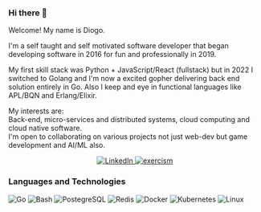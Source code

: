###  Hi there 👋

<p> Welcome! My name is Diogo.</p>
<p> 
I'm a self taught and self motivated software developer that began developing software in 2016 for fun and professionally in 2019.
</p>
<p>
My first skill stack was Python + JavaScript/React (fullstack) but in 2022 I switched to Golang and I'm now a excited gopher delivering back end solution entirely in Go. Also I keep and eye in functional languages like APL/BQN and Erlang/Elixir.
</p>

<p>
My interests are: <br>
Back-end, micro-services and distributed systems, cloud computing and cloud native software. <br>
I'm open to collaborating on various projects not just web-dev but game development and AI/ML also.
</p>
<p align="center">
	<a href="https://www.linkedin.com/in/diogo-a-939354221">
	        <img src="https://img.shields.io/badge/LinkedIn-blue?style=flat-square&logo=linkedin" alt="LinkedIn">
	</a>
	<a href="https://exercism.org/profiles/UserAtUser">
	        <img src="https://img.shields.io/badge/exercism-blue?style=flat-square&logo=exercism&logoColor=white" alt="exercism">
	</a>
</p>

### Languages and Technologies
![Go](https://img.shields.io/badge/go-black?style=for-the-badge&logo=go)
![Bash](https://img.shields.io/badge/bash-black?style=for-the-badge&logo=gnu-bash&logoColor=white)
![PostegreSQL](https://img.shields.io/badge/postegresql-black?style=for-the-badge&logo=PostgreSQL)
![Redis](https://img.shields.io/badge/redis-black?style=for-the-badge&logo=redis)
![Docker](https://img.shields.io/badge/docker-black?style=for-the-badge&logo=docker)
![Kubernetes](https://img.shields.io/badge/kubernetes-black?style=for-the-badge&logo=Kubernetes)
![Linux](https://img.shields.io/badge/linux-black?style=for-the-badge&logo=Linux)

